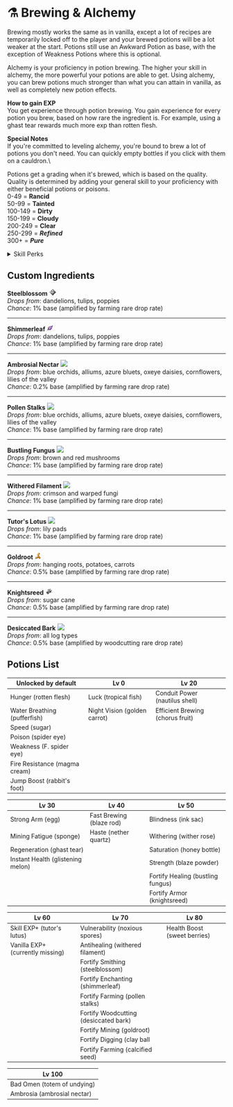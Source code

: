 # ⚗️ Brewing & Alchemy

Brewing mostly works the same as in vanilla, except a lot of recipes are temporarily locked off to the player and your brewed potions will be a lot weaker at the start. Potions still use an Awkward Potion as base, with the exception of Weakness Potions where this is optional.

Alchemy is your proficiency in potion brewing. The higher your skill in alchemy, the more powerful your potions are able to get. Using alchemy, you can brew potions much stronger than what you can attain in vanilla, as well as completely new potion effects.

**How to gain EXP**\
You get experience through potion brewing. You gain experience for every potion you brew, based on how rare the ingredient is. For example, using a ghast tear rewards much more exp than rotten flesh.

**Special Notes**\
If you're committed to leveling alchemy, you're bound to brew a lot of potions you don't need. You can quickly empty bottles if you click with them on a cauldron.\


Potions get a grading when it's brewed, which is based on the quality.\
Quality is determined by adding your general skill to your proficiency with either beneficial potions or poisons.\
0-49 = **Rancid**\
50-99 = **Tainted**\
100-149 = **Dirty**\
150-199 = **Cloudy**\
200-249 = **Clear**\
250-299 = _**Refined**_\
300+ = _**Pure**_

<details>

<summary>Skill Perks</summary>

**Alchemy I-II-III-IV-V**\
Increases alchemy potency by 20-40-60-80-100\
Requires level 0-20-40-60-80

Each rank unlocks various new potion recipes, rank V comes with an additional 30% bonus to brewing speed.

***

**Beginner Medicationcraft**\
Beneficial potions are 20 points stronger. Unlocks potions of regeneration and instant health\
Requires level 30

***

**Efficient Alchemist**\
Brewing is 30% faster. Unlocks potions of Saturation, Strength, Fortify Armor, and Fortify Healing\
Requires level 50

***

**Great Power**\
Beneficial potions are 30 points stronger. Unlocks all fortify-type potions\
Requires level 70

***

**Beginner Poisoncraft**\
Poisons are 20 points stronger. Unlocks potions of Mining Fatigue and Strong Arm\
Requires level 30

***

**Witchcraft**\
You throw potions 50% further. Unlocks potions of Withering and Blindness\
Requires level 50

***

**Double toil and trouble**\
Poisons are 30 points stronger. You gain a 33% chance to not consume a brewing ingredient, a 20% chance to not consume thrown/drunk potions. Unlocks potion of Fragility and Curse.\
Requires level 70

***

**The Secrets of Transmutation**\
Unlocks the ability to brew Alchemic Precursor, a special type of potion capable of transmuting materials to other materials.\
Requires level 90

***

**Magnum Opus**\
Your alchemic precursor gains the ability to transmute copper to iron, iron to gold, and emerald to diamond. Also unlocks Enchanted Golden Apple recipe and Potion of Ambrosia\
Requires level 100

***

**Ascended Alchemy**\
Your potions are 50 points stronger and you brew them 40% faster. Unlocks Potion of War\
Requires level 100 and all perks unlocked

\


</details>

## Custom Ingredients

**Steelblossom**  ![](<../../.gitbook/assets/steelblossom (1).png>)\
_Drops from_: dandelions, tulips, poppies\
_Chance_: 1% base (amplified by farming rare drop rate)

***

**Shimmerleaf** ![](../../.gitbook/assets/shimmerleaf.png)\
_Drops from_: dandelions, tulips, poppies\
_Chance_: 1% base (amplified by farming rare drop rate)

***

**Ambrosial Nectar** ![](../../.gitbook/assets/ambrosial\_nectar.png)\
_Drops from_: blue orchids, alliums, azure bluets, oxeye daisies, cornflowers, lilies of the valley\
_Chance_: 0.2% base (amplified by farming rare drop rate)

***

**Pollen Stalks** ![](../../.gitbook/assets/pollen\_stalks.png)\
_Drops from_: blue orchids, alliums, azure bluets, oxeye daisies, cornflowers, lilies of the valley\
_Chance_: 1% base (amplified by farming rare drop rate)

***

**Bustling Fungus** ![](../../.gitbook/assets/bustling\_fungus.png)\
_Drops from_: brown and red mushrooms\
_Chance_: 1% base (amplified by farming rare drop rate)

***

**Withered Filament** ![](../../.gitbook/assets/withered\_filament.png)\
_Drops from_: crimson and warped fungi\
_Chance_: 1% base (amplified by farming rare drop rate)

***

**Tutor's Lotus** ![](../../.gitbook/assets/tutor\_lotus.png)\
_Drops from_: lily pads\
_Chance_: 1% base (amplified by farming rare drop rate)

***

**Goldroot** ![](<../../.gitbook/assets/goldroot (1).png>)\
_Drops from_: hanging roots, potatoes, carrots\
_Chance_: 0.5% base (amplified by farming rare drop rate)

***

**Knightsreed** ![](../../.gitbook/assets/knightsreed.png)\
_Drops from_: sugar cane\
_Chance_: 0.5% base (amplified by farming rare drop rate)

***

**Desiccated Bark** ![](../../.gitbook/assets/burnt\_bark.png)\
_Drops from_: all log types\
_Chance_: 0.5% base (amplified by woodcutting rare drop rate)

## Potions List

| Unlocked by default           | Lv 0                         | Lv 20                            |
| ----------------------------- | ---------------------------- | -------------------------------- |
| Hunger (rotten flesh)         | Luck (tropical fish)         | Conduit Power (nautilus shell)   |
| Water Breathing (pufferfish)  | Night Vision (golden carrot) | Efficient Brewing (chorus fruit) |
| Speed (sugar)                 |                              |                                  |
| Poison (spider eye)           |                              |                                  |
| Weakness (F. spider eye)      |                              |                                  |
| Fire Resistance (magma cream) |                              |                                  |
| Jump Boost (rabbit's foot)    |                              |                                  |

| Lv 30                             | Lv 40                    | Lv 50                             |
| --------------------------------- | ------------------------ | --------------------------------- |
| Strong Arm (egg)                  | Fast Brewing (blaze rod) | Blindness (ink sac)               |
| Mining Fatigue (sponge)           | Haste (nether quartz)    | Withering (wither rose)           |
| Regeneration (ghast tear)         |                          | Saturation (honey bottle)         |
| Instant Health (glistening melon) |                          | Strength (blaze powder)           |
|                                   |                          | Fortify Healing (bustling fungus) |
|                                   |                          | Fortify Armor (knightsreed)       |

| Lv 60                            | Lv 70                                 | Lv 80                        |
| -------------------------------- | ------------------------------------- | ---------------------------- |
| Skill EXP+ (tutor's lutus)       | Vulnerability (noxious spores)        | Health Boost (sweet berries) |
| Vanilla EXP+ (currently missing) | Antihealing (withered filament)       |                              |
|                                  | Fortify Smithing (steelblossom)       |                              |
|                                  | Fortify Enchanting (shimmerleaf)      |                              |
|                                  | Fortify Farming (pollen stalks)       |                              |
|                                  | Fortify Woodcutting (desiccated bark) |                              |
|                                  | Fortify Mining (goldroot)             |                              |
|                                  | Fortify Digging (clay ball            |                              |
|                                  | Fortify Farming (calcified seed)      |                              |

| Lv 100                      |
| --------------------------- |
| Bad Omen (totem of undying) |
| Ambrosia (ambrosial nectar) |
